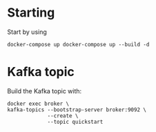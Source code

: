 # Starting

Start by using

```shell
docker-compose up docker-compose up --build -d
```

# Kafka topic

Build the Kafka topic with:

```shell
docker exec broker \
kafka-topics --bootstrap-server broker:9092 \
             --create \
             --topic quickstart
```
